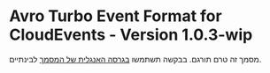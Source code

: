 # Avro Turbo Event Format for CloudEvents - Version 1.0.3-wip
מסמך זה טרם תורגם. בבקשה תשתמשו [בגרסה האנגלית של המסמך](../../../formats/avro-turbo-format.md) לבינתיים.
